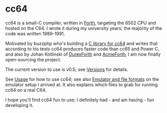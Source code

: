 # cc64

cc64 is a small-C compiler, written in [Forth](Why-Forth.md),
targeting the 6502 CPU and hosted on the C64.
I wrote it during my university years;
the majority of the code was written 1989-1991.

Motivated by buzzphp who's building a
[C library for cc64](https://sourceforge.net/projects/cc64/) and writes that
according to his tests cc64 produces faster code than cc65 and Power C,
and also by Johan Kotlinski of
[DurexForth](https://github.com/jkotlinski/durexforth) and
[AcmeForth](https://github.com/jkotlinski/acmeforth),
I am now finally open-sourcing the project.

The current version to use is v0.5; see [Versions](Versions.md) for details.

See [Usage](Usage.md) for how to use cc64; see also
[Emulator and file formats](File-formats.md) on the emulator setup I arrived at.
It also explains which files to grab for running cc64 on a real C64.

I hope you'll find cc64 fun to use; I definitely had - and am having -
fun developing it.
